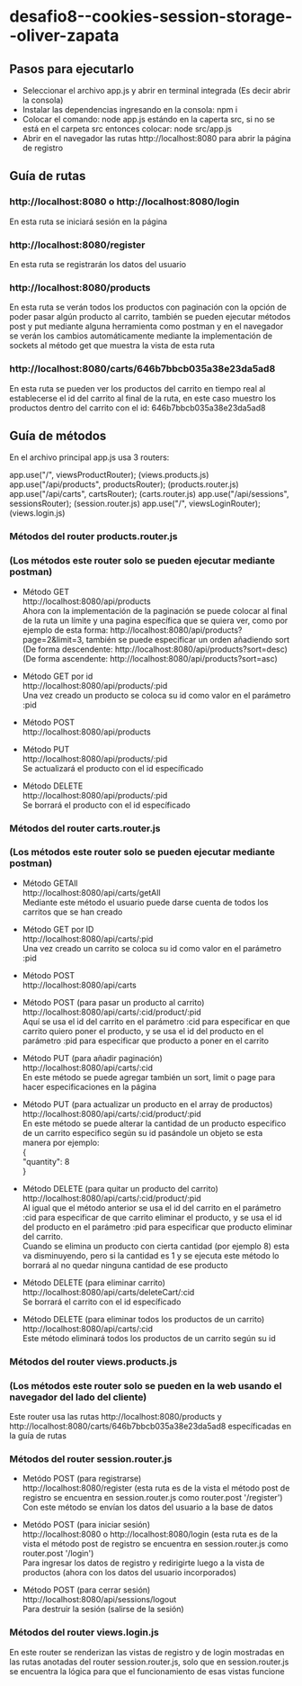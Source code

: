 # desafio8--cookies-session-storage--oliver-zapata

## Pasos para ejecutarlo

- Seleccionar el archivo app.js y abrir en terminal integrada (Es decir abrir la consola)
- Instalar las dependencias ingresando en la consola: npm i
- Colocar el comando: node app.js estándo en la caperta src, si no se está en el carpeta src entonces colocar: node src/app.js
- Abrir en el navegador las rutas http://localhost:8080 para abrir la página de registro

## Guía de rutas

### http://localhost:8080 o http://localhost:8080/login
En esta ruta se iniciará sesión en la página

### http://localhost:8080/register
En esta ruta se registrarán los datos del usuario

### http://localhost:8080/products
En esta ruta se verán todos los productos con paginación con la opción de poder pasar algún producto al carrito, también se pueden ejecutar métodos post y put mediante alguna herramienta como postman y en el navegador se verán los cambios automáticamente mediante la implementación de sockets al método get que muestra la vista de esta ruta

### http://localhost:8080/carts/646b7bbcb035a38e23da5ad8
En esta ruta se pueden ver los productos del carrito en tiempo real al establecerse el id del carrito al final de la ruta, en este caso muestro los productos
dentro del carrito con el id: 646b7bbcb035a38e23da5ad8



## Guía de métodos
En el archivo principal app.js usa 3 routers:

app.use("/", viewsProductRouter);            (views.products.js)
app.use("/api/products", productsRouter);    (products.router.js)
app.use("/api/carts", cartsRouter);          (carts.router.js)
app.use("/api/sessions", sessionsRouter);    (session.router.js)
app.use("/", viewsLoginRouter);              (views.login.js)

### Métodos del router products.router.js
### (Los métodos este router solo se pueden ejecutar mediante postman)

- Método GET<br>
http://localhost:8080/api/products<br>
Ahora con la implementación de la paginación se puede colocar al final de la ruta un límite y una pagina específica que se quiera ver, como por ejemplo de esta forma: http://localhost:8080/api/products?page=2&limit=3, también se puede especificar un orden añadiendo sort (De forma descendente: http://localhost:8080/api/products?sort=desc) (De forma ascendente: http://localhost:8080/api/products?sort=asc)

- Método GET por id<br>
http://localhost:8080/api/products/:pid <br>
Una vez creado un producto se coloca su id como valor en el parámetro :pid

- Método POST<br>
http://localhost:8080/api/products <br>

- Método PUT<br>
http://localhost:8080/api/products/:pid <br>
Se actualizará el producto con el id específicado

- Método DELETE<br>
http://localhost:8080/api/products/:pid <br>
Se borrará el producto con el id específicado


### Métodos del router carts.router.js
### (Los métodos este router solo se pueden ejecutar mediante postman)
- Método GETAll<br>
http://localhost:8080/api/carts/getAll<br>
Mediante este método el usuario puede darse cuenta de todos los carritos que se han creado

- Método GET por ID<br>
http://localhost:8080/api/carts/:pid<br>
Una vez creado un carrito se coloca su id como valor en el parámetro :pid

- Método POST<br>
http://localhost:8080/api/carts

- Método POST (para pasar un producto al carrito)<br>
http://localhost:8080/api/carts/:cid/product/:pid<br>
Aquí se usa el id del carrito en el parámetro :cid para especificar en que carrito quiero poner el producto, y se usa el id del producto en el parámetro :pid para especificar que producto a poner en el carrito

- Método PUT (para añadir paginación)<br>
http://localhost:8080/api/carts/:cid<br>
En este método se puede agregar también un sort, limit o page para hacer especificaciones en la página

- Método PUT (para actualizar un producto en el array de productos)<br>
http://localhost:8080/api/carts/:cid/product/:pid<br>
En este método se puede alterar la cantidad de un producto especifico de un carrito especifico según su id pasándole un objeto se esta manera por ejemplo: <br>
{             
  "quantity": 8<br>
}<br>

- Método DELETE (para quitar un producto del carrito)<br>
http://localhost:8080/api/carts/:cid/product/:pid<br>
Al igual que el método anterior se usa el id del carrito en el parámetro :cid para especificar de que carrito eliminar el producto, y se usa el id del producto en el parámetro :pid para especificar que producto eliminar del carrito.<br>
Cuando se elimina un producto con cierta cantidad (por ejemplo 8) esta va disminuyendo, pero si la cantidad es 1 y se ejecuta este método lo borrará al no quedar ninguna cantidad de ese producto

- Método DELETE (para eliminar carrito)<br>
http://localhost:8080/api/carts/deleteCart/:cid<br>
Se borrará el carrito con el id específicado


- Método DELETE (para eliminar todos los productos de un carrito)<br>
http://localhost:8080/api/carts/:cid<br>
Este método eliminará todos los productos de un carrito según su id


### Métodos del router views.products.js<br>
### (Los métodos este router solo se pueden en la web usando el navegador del lado del cliente)<br>
Este router usa las rutas http://localhost:8080/products y http://localhost:8080/carts/646b7bbcb035a38e23da5ad8 específicadas en la guía de rutas

### Métodos del router session.router.js<br>

- Metódo POST (para registrarse)<br>
http://localhost:8080/register (esta ruta es de la vista el método post de registro se encuentra en session.router.js como router.post '/register')<br>
Con este método se envían los datos del usuario a la base de datos 

- Metódo POST (para iniciar sesión)<br>
http://localhost:8080 o http://localhost:8080/login (esta ruta es de la vista el método post de registro se encuentra en session.router.js como router.post '/login')<br>
Para ingresar los datos de registro y redirigirte luego a la vista de productos (ahora con los datos del usuario incorporados)

- Método POST (para cerrar sesión) <br>
http://localhost:8080/api/sessions/logout <br>
Para destruir la sesión (salirse de la sesión)

### Métodos del router views.login.js<br>

En este router se renderizan las vistas de registro y de login mostradas en las rutas anotadas del router session.router.js, solo que en session.router.js se encuentra la lógica para que el funcionamiento de esas vistas funcione





